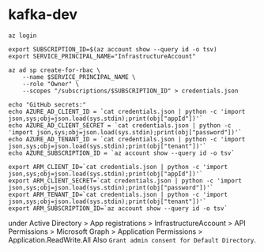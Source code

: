 # kafka-dev

```
az login

export SUBSCRIPTION_ID=$(az account show --query id -o tsv)
export SERVICE_PRINCIPAL_NAME="InfrastructureAccount"
 
az ad sp create-for-rbac \
    --name $SERVICE_PRINCIPAL_NAME \
    --role "Owner" \
    --scopes "/subscriptions/$SUBSCRIPTION_ID" > credentials.json
```

```
echo "GitHub secrets:"
echo AZURE_AD_CLIENT_ID = `cat credentials.json | python -c 'import json,sys;obj=json.load(sys.stdin);print(obj["appId"])'`
echo AZURE_AD_CLIENT_SECRET = `cat credentials.json | python -c 'import json,sys;obj=json.load(sys.stdin);print(obj["password"])'`
echo AZURE_AD_TENANT_ID = `cat credentials.json | python -c 'import json,sys;obj=json.load(sys.stdin);print(obj["tenant"])'`
echo AZURE_SUBSCRIPTION_ID = `az account show --query id -o tsv`
```

```
export ARM_CLIENT_ID=`cat credentials.json | python -c 'import json,sys;obj=json.load(sys.stdin);print(obj["appId"])'`
export ARM_CLIENT_SECRET=`cat credentials.json | python -c 'import json,sys;obj=json.load(sys.stdin);print(obj["password"])'`
export ARM_TENANT_ID=`cat credentials.json | python -c 'import json,sys;obj=json.load(sys.stdin);print(obj["tenant"])'`
export ARM_SUBSCRIPTION_ID=`az account show --query id -o tsv`
```

under Active Directory > App registrations > InfrastructureAccount > API Permissions > Microsoft Graph > Application Permissions > Application.ReadWrite.All
Also `Grant admin consent for Default Directory`.